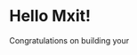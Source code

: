 <html>
<head>
<meta name="mxit" content="clearscreen,no_prefix,show_progress"></meta></head><body>    
<h1>Hello Mxit!</h1>Congratulations on building your 
